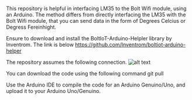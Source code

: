 This repository is helpful in interfacing LM35 to the Bolt Wifi module, using an Arduino.
The method differs from directly interfacing the LM35 with the Bolt Wifi module, that you can send data in the form of Degrees Celcius or Degress Fereinhight.

Ensure to download and install the BoltIoT-Arduino-Helpler library by Inventrom. The link is below
https://github.com/Inventrom/boltiot-arduino-helper

The repository assumes the following connection. 
![alt text](https://raw.githubusercontent.com/username/projectname/branch/path/to/img.png)

You can download the code using the following command
git pull 

Use the Arduino IDE to compile the code for an Arduino Genuino/Uno, and upload it to your Arduino Uno/Genuino.


